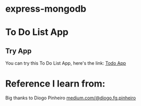 # express-mongodb

# To Do List App
## Try App
You can try this To Do List App, here's the link: [Todo App](https://todolist-aplikasi.herokuapp.com/)

# Reference I learn from:
Big thanks to Diogo Pinheiro [medium.com/@diogo.fg.pinheiro](https://medium.com/@diogo.fg.pinheiro/simple-to-do-list-app-with-node-js-and-mongodb-chapter-1-c645c7a27583)